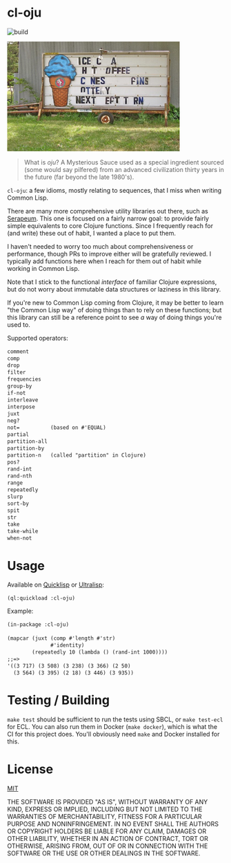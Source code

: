 # cl-oju

![build](https://github.com/eigenhombre/cl-oju/actions/workflows/build.yml/badge.svg)

<img src="/words.jpg" width="400">

> What is *oju*? A Mysterious Sauce used as a special ingredient
> sourced (some would say pilfered) from an advanced civilization
> thirty years in the future (far beyond the late 1980's).

`cl-oju`: a few idioms, mostly relating to sequences, that I miss
when writing Common Lisp.

There are many more comprehensive utility libraries out there, such as
[Serapeum](https://github.com/ruricolist/serapeum).  This one is
focused on a fairly narrow goal: to provide fairly simple equivalents
to core Clojure functions.  Since I frequently reach for (and write)
these out of habit, I wanted a place to put them.

I haven't needed to worry too much about comprehensiveness or
performance, though PRs to improve either will be gratefully reviewed.
I typically add functions here when I reach for them out of habit while
working in Common Lisp.

Note that I stick to the functional *interface* of familiar Clojure
expressions, but do not worry about immutable data structures or
laziness in this library.

If you're new to Common Lisp coming from Clojure, it may be better to
learn "the Common Lisp way" of doing things than to rely on these
functions; but this library can still be a reference point to see *a*
way of doing things you're used to.

Supported operators:

    comment
    comp
    drop
    filter
    frequencies
    group-by
    if-not
    interleave
    interpose
    juxt
    neg?
    not=          (based on #'EQUAL)
    partial
    partition-all
    partition-by
    partition-n   (called "partition" in Clojure)
    pos?
    rand-int
    rand-nth
    range
    repeatedly
    slurp
    sort-by
    spit
    str
    take
    take-while
    when-not

# Usage

Available on [Quicklisp](https://quicklisp.org) or
[Ultralisp](https://ultralisp.org/projects/eigenhombre/cl-oju):

    (ql:quickload :cl-oju)

Example:

    (in-package :cl-oju)

    (mapcar (juxt (comp #'length #'str)
                  #'identity)
            (repeatedly 10 (lambda () (rand-int 1000))))
    ;;=>
    '((3 717) (3 508) (3 238) (3 366) (2 50)
      (3 564) (3 395) (2 18) (3 446) (3 935))

# Testing / Building

`make test` should be sufficient to run the tests using SBCL, or `make
test-ecl` for ECL.  You can also run them in Docker (`make docker`),
which is what the CI for this project does.  You'll obviously need
`make` and Docker installed for this.

# License

[MIT](https://github.com/eigenhombre/cl-oju/blob/master/LICENSE)

THE SOFTWARE IS PROVIDED "AS IS", WITHOUT WARRANTY OF ANY KIND, EXPRESS OR
IMPLIED, INCLUDING BUT NOT LIMITED TO THE WARRANTIES OF MERCHANTABILITY,
FITNESS FOR A PARTICULAR PURPOSE AND NONINFRINGEMENT. IN NO EVENT SHALL THE
AUTHORS OR COPYRIGHT HOLDERS BE LIABLE FOR ANY CLAIM, DAMAGES OR OTHER
LIABILITY, WHETHER IN AN ACTION OF CONTRACT, TORT OR OTHERWISE, ARISING FROM,
OUT OF OR IN CONNECTION WITH THE SOFTWARE OR THE USE OR OTHER DEALINGS IN THE
SOFTWARE.
